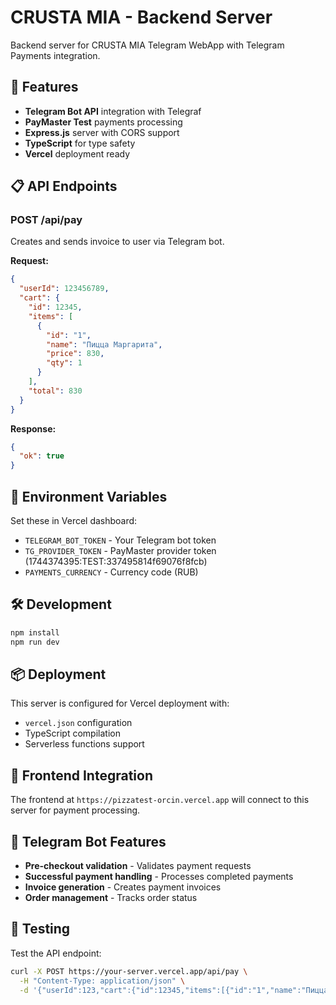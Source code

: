 # CRUSTA MIA - Backend Server

Backend server for CRUSTA MIA Telegram WebApp with Telegram Payments integration.

## 🚀 Features

- **Telegram Bot API** integration with Telegraf
- **PayMaster Test** payments processing
- **Express.js** server with CORS support
- **TypeScript** for type safety
- **Vercel** deployment ready

## 📋 API Endpoints

### POST /api/pay
Creates and sends invoice to user via Telegram bot.

**Request:**
```json
{
  "userId": 123456789,
  "cart": {
    "id": 12345,
    "items": [
      {
        "id": "1",
        "name": "Пицца Маргарита",
        "price": 830,
        "qty": 1
      }
    ],
    "total": 830
  }
}
```

**Response:**
```json
{
  "ok": true
}
```

## 🔧 Environment Variables

Set these in Vercel dashboard:

- `TELEGRAM_BOT_TOKEN` - Your Telegram bot token
- `TG_PROVIDER_TOKEN` - PayMaster provider token (1744374395:TEST:337495814f69076f8fcb)
- `PAYMENTS_CURRENCY` - Currency code (RUB)

## 🛠 Development

```bash
npm install
npm run dev
```

## 📦 Deployment

This server is configured for Vercel deployment with:
- `vercel.json` configuration
- TypeScript compilation
- Serverless functions support

## 🔗 Frontend Integration

The frontend at `https://pizzatest-orcin.vercel.app` will connect to this server for payment processing.

## 📱 Telegram Bot Features

- **Pre-checkout validation** - Validates payment requests
- **Successful payment handling** - Processes completed payments
- **Invoice generation** - Creates payment invoices
- **Order management** - Tracks order status

## 🧪 Testing

Test the API endpoint:
```bash
curl -X POST https://your-server.vercel.app/api/pay \
  -H "Content-Type: application/json" \
  -d '{"userId":123,"cart":{"id":12345,"items":[{"id":"1","name":"Пицца Маргарита","price":830,"qty":1}],"total":830}}'
```
